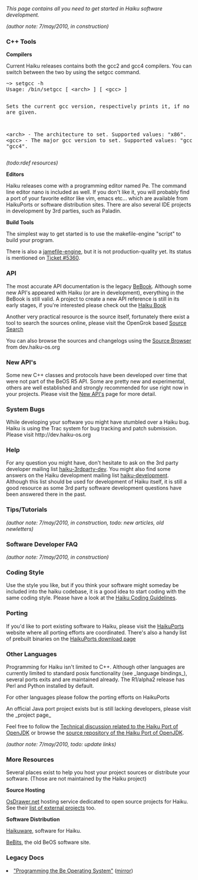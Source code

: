 <em>This page contains all you need to get started in Haiku software development.</em>

<em>(author note: 7/may/2010, in construction)</em>

<h3>C++ Tools</h3>

<strong>Compilers</strong>
<p>Current Haiku releases contains both the gcc2 and gcc4 compilers. You can switch between the two by using the <span class="cli">setgcc</span> command.</p>
<pre class="terminal">
~> setgcc -h
Usage: /bin/setgcc [ &lt;arch&gt; ] [ &lt;gcc&gt; ]

Sets the current gcc version, respectively prints it, if no arguments are
given.

  &lt;arch&gt;  - The architecture to set. Supported values: "x86".
  &lt;gcc&gt;   - The major gcc version to set. Supported values: "gcc2", "gcc4".
</pre>

<em>(todo:rdef resources)</em>

<strong>Editors</strong>
<p>Haiku releases come with a programming editor named Pe. The command line editor nano is included as well. If you don't like it, you will probably find a port of your favorite editor like vim, emacs etc... which are available from HaikuPorts or software distribution sites. There are also several IDE projects in development by 3rd parties, such as Paladin.</p>

<strong>Build Tools</strong>
<p>The simplest way to get started is to use the makefile-engine "script" to build your program.</p>

<p>There is also a <a href="http://open-beos.sourceforge.net/samples/Jamfile-engine.zip">jamefile-engine</a>, but it is not production-quality yet. Its status is mentioned on <a href="http://dev.haiku-os.org/ticket/5360">Ticket #5360</a>.</p>

<h3>API</h3>

<p>The most accurate API documentation is the legacy <a href="/legacy-docs/bebook">BeBook</a>. Although some new API's appeared with Haiku (or are in development), everything in the BeBook is still valid. A project to create a new API reference is still in its early stages, if you're interested please check out the <a href="http://factory.haiku-os.org/documentation/Haiku_Book_doxygen/html/">Haiku Book</a></p>

<p>Another very practical resource is the source itself, fortunately there exist a tool to search the sources online, please visit the OpenGrok based <a href="http://haiku.it.su.se:8180/source/">Source Search</a><p>

<p>You can also browse the sources and changelogs using the <a href="http://dev.haiku-os.org/browse">Source Browser</a> from dev.haiku-os.org

<h3>New API's</h3>

Some new C++ classes and protocols have been developed over time that were not part of the BeOS R5 API. Some are pretty new and experimental, others are well established and strongly recommended for use right now in your projects. Please visit the <a href="/node/3081">New API's</a> page for more detail.

<h3>System Bugs</h3>
<p>While developing your software you might have stumbled over a Haiku bug. Haiku is using the Trac system for bug tracking and patch submission. Please visit http://dev.haiku-os.org</p>

<h3>Help</h3>

<p>For any question you might have, don't hesitate to ask on the 3rd party developer mailing list <a href="http://www.freelists.org/list/haiku-3rdparty-dev">haiku-3rdparty-dev</a>. You might also find some answers on the Haiku development mailing list <a href="http://www.freelists.org/list/haiku-development">haiku-development</a>. Although this list should be used for development of Haiku itself, it is still a good resource as some 3rd party software development questions have been answered there in the past.<p>

<h3>Tips/Tutorials</h3>

<em>(author note: 7/may/2010, in construction, todo: new articles, old newletters)</em>

<h3>Software Developer FAQ</h3>

<em>(author note: 7/may/2010, in construction)</em>

<h3>Coding Style</h3>

<p>Use the style you like, but if you think your software might someday be included into the haiku codebase, it is a good idea to start coding with the same coding style. Please have a look at the <a href="/development/coding-guidelines">Haiku Coding Guidelines</a>.</p> 

<h3>Porting</h3>
<p>If you'd like to port existing software to Haiku, please visit the <a href="http://ports.haiku-files.org/">HaikuPorts</a> website where all porting efforts are coordinated. There's also a handy list of prebuilt binaries on the <a href="http://ports.haiku-files.org/downloads">HaikuPorts download page</a></p>

<h3>Other Languages</h3>

<p>Programming for Haiku isn't limited to C++. Although other languages are currently limited to standard posix functionality (see _language bindings_), several ports exits and are maintained already. The R1/alpha2 release has Perl and Python installed by default.</p>
<p>For other languages please follow the porting efforts on HaikuPorts</p> 
<p>An official Java port project exists but is still lacking developers, please visit the _project page_</p>
<p>Feel free to follow the <a href="http://mail.openjdk.java.net/mailman/listinfo/haiku-port-dev">Technical discussion related to the Haiku Port of OpenJDK</a> or browse the <a href="http://hg.openjdk.java.net/haiku/haiku/">source repository of the Haiku Port of OpenJDK</a>.</p>

<em>(author note: 7/may/2010, todo: update links)</em>

<h3>More Resources</h3>

<p>Several places exist to help you host your project sources or distribute your software. (Those are not maintained by the Haiku project)</p>

<strong>Source Hosting</strong>

<p><a href="http://dev.osdrawer.net/">OsDrawer.net</a> hosting service dedicated to open source projects for Haiku. See their <a href="http://dev.osdrawer.net/projects/osdrawer/wiki/External_Projects">list of external projects</a> too.</p>

<strong>Software Distribution</strong>

<p><a href="http://www.haikuware.com/">Haikuware</a>, software for Haiku.</p>
<p><a href="http://www.bebits.com/">BeBits</a>, the old BeOS software site.</p>

<h3>Legacy Docs</h3>
<li class="icon-document"><a href="http://www.oreilly.com/catalog/beosprog/book/" title="http://www.oreilly.com/catalog/beosprog/book/">&quot;Programming the Be Operating System&quot;</a> (<a href="/files/downloads/programmingbeos.zip">mirror</a>)<br /></li>

